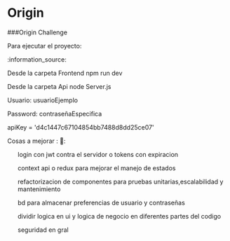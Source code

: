 # Origin
###Origin Challenge
<p>Para ejecutar el proyecto:</p>  :information_source:
<p>Desde la carpeta Frontend npm run dev</p>
<p>Desde la carpeta Api node Server.js</p>
<p>Usuario:  usuarioEjemplo</p>
<p></p>Password: contraseñaEspecifica </p>

apiKey = 'd4c1447c67104854bb7488d8dd25ce07'

Cosas a mejorar :   :brain::
<ul>login con jwt contra el servidor o tokens con expiracion</ul>
<ul>context api o redux para mejorar  el manejo de estados</ul>
<ul>refactorizacion de componentes para pruebas unitarias,escalabilidad y mantenimiento</ul>
<ul>bd para almacenar preferencias de usuario y contraseñas</ul>
<ul>dividir logica en ui y logica de negocio en diferentes partes del codigo</ul>
<ul>seguridad en gral</ul>
